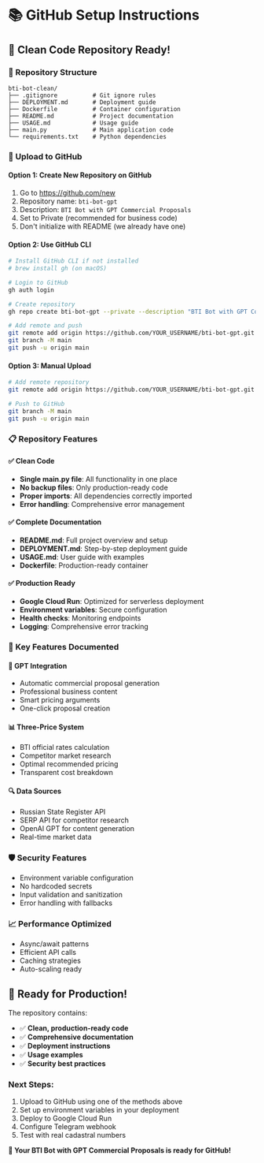 # 📚 GitHub Setup Instructions

## 🎯 Clean Code Repository Ready!

### 📁 Repository Structure
```
bti-bot-clean/
├── .gitignore          # Git ignore rules
├── DEPLOYMENT.md       # Deployment guide
├── Dockerfile          # Container configuration
├── README.md           # Project documentation
├── USAGE.md            # Usage guide
├── main.py             # Main application code
└── requirements.txt    # Python dependencies
```

### 🚀 Upload to GitHub

#### Option 1: Create New Repository on GitHub
1. Go to https://github.com/new
2. Repository name: `bti-bot-gpt`
3. Description: `BTI Bot with GPT Commercial Proposals`
4. Set to Private (recommended for business code)
5. Don't initialize with README (we already have one)

#### Option 2: Use GitHub CLI
```bash
# Install GitHub CLI if not installed
# brew install gh (on macOS)

# Login to GitHub
gh auth login

# Create repository
gh repo create bti-bot-gpt --private --description "BTI Bot with GPT Commercial Proposals"

# Add remote and push
git remote add origin https://github.com/YOUR_USERNAME/bti-bot-gpt.git
git branch -M main
git push -u origin main
```

#### Option 3: Manual Upload
```bash
# Add remote repository
git remote add origin https://github.com/YOUR_USERNAME/bti-bot-gpt.git

# Push to GitHub
git branch -M main
git push -u origin main
```

### 📋 Repository Features

#### ✅ Clean Code
- **Single main.py file**: All functionality in one place
- **No backup files**: Only production-ready code
- **Proper imports**: All dependencies correctly imported
- **Error handling**: Comprehensive error management

#### ✅ Complete Documentation
- **README.md**: Full project overview and setup
- **DEPLOYMENT.md**: Step-by-step deployment guide
- **USAGE.md**: User guide with examples
- **Dockerfile**: Production-ready container

#### ✅ Production Ready
- **Google Cloud Run**: Optimized for serverless deployment
- **Environment variables**: Secure configuration
- **Health checks**: Monitoring endpoints
- **Logging**: Comprehensive error tracking

### 🔧 Key Features Documented

#### 🤖 GPT Integration
- Automatic commercial proposal generation
- Professional business content
- Smart pricing arguments
- One-click proposal creation

#### 📊 Three-Price System
- BTI official rates calculation
- Competitor market research
- Optimal recommended pricing
- Transparent cost breakdown

#### 🔍 Data Sources
- Russian State Register API
- SERP API for competitor research
- OpenAI GPT for content generation
- Real-time market data

### 🛡️ Security Features
- Environment variable configuration
- No hardcoded secrets
- Input validation and sanitization
- Error handling with fallbacks

### 📈 Performance Optimized
- Async/await patterns
- Efficient API calls
- Caching strategies
- Auto-scaling ready

## 🎉 Ready for Production!

The repository contains:
- ✅ **Clean, production-ready code**
- ✅ **Comprehensive documentation**
- ✅ **Deployment instructions**
- ✅ **Usage examples**
- ✅ **Security best practices**

### Next Steps:
1. Upload to GitHub using one of the methods above
2. Set up environment variables in your deployment
3. Deploy to Google Cloud Run
4. Configure Telegram webhook
5. Test with real cadastral numbers

**🚀 Your BTI Bot with GPT Commercial Proposals is ready for GitHub!**
